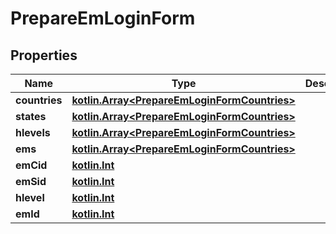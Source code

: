 # PrepareEmLoginForm

## Properties
Name | Type | Description | Notes
------------ | ------------- | ------------- | -------------
**countries** | [**kotlin.Array&lt;PrepareEmLoginFormCountries&gt;**](PrepareEmLoginFormCountries.md) |  |  [optional]
**states** | [**kotlin.Array&lt;PrepareEmLoginFormCountries&gt;**](PrepareEmLoginFormCountries.md) |  |  [optional]
**hlevels** | [**kotlin.Array&lt;PrepareEmLoginFormCountries&gt;**](PrepareEmLoginFormCountries.md) |  |  [optional]
**ems** | [**kotlin.Array&lt;PrepareEmLoginFormCountries&gt;**](PrepareEmLoginFormCountries.md) |  |  [optional]
**emCid** | [**kotlin.Int**](.md) |  |  [optional]
**emSid** | [**kotlin.Int**](.md) |  |  [optional]
**hlevel** | [**kotlin.Int**](.md) |  |  [optional]
**emId** | [**kotlin.Int**](.md) |  |  [optional]
